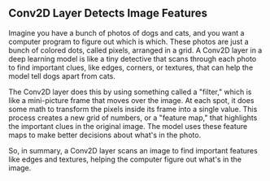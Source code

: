 ## Conv2D Layer Detects Image Features

Imagine you have a bunch of photos of dogs and cats, and you want a computer program to figure out which is which. These photos are just a bunch of colored dots, called pixels, arranged in a grid. A Conv2D layer in a deep learning model is like a tiny detective that scans through each photo to find important clues, like edges, corners, or textures, that can help the model tell dogs apart from cats.

The Conv2D layer does this by using something called a "filter," which is like a mini-picture frame that moves over the image. At each spot, it does some math to transform the pixels inside its frame into a single value. This process creates a new grid of numbers, or a "feature map," that highlights the important clues in the original image. The model uses these feature maps to make better decisions about what's in the photo.

So, in summary, a Conv2D layer scans an image to find important features like edges and textures, helping the computer figure out what's in the image.

<br>
